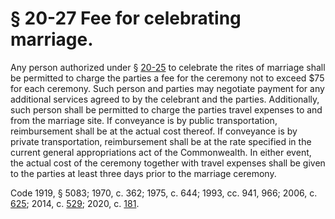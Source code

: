 # § 20-27 Fee for celebrating marriage.

<p>Any person authorized under § <a href='/vacode/20-25/'>20-25</a> to celebrate the rites of marriage shall be permitted to charge the parties a fee for the ceremony not to exceed $75 for each ceremony. Such person and parties may negotiate payment for any additional services agreed to by the celebrant and the parties. Additionally, such person shall be permitted to charge the parties travel expenses to and from the marriage site. If conveyance is by public transportation, reimbursement shall be at the actual cost thereof. If conveyance is by private transportation, reimbursement shall be at the rate specified in the current general appropriations act of the Commonwealth. In either event, the actual cost of the ceremony together with travel expenses shall be given to the parties at least three days prior to the marriage ceremony.</p><p>Code 1919, § 5083; 1970, c. 362; 1975, c. 644; 1993, cc. 941, 966; 2006, c. <a href='http://lis.virginia.gov/cgi-bin/legp604.exe?061+ful+CHAP0625'>625</a>; 2014, c. <a href='http://lis.virginia.gov/cgi-bin/legp604.exe?141+ful+CHAP0529'>529</a>; 2020, c. <a href='http://lis.virginia.gov/cgi-bin/legp604.exe?201+ful+CHAP0181'>181</a>.</p>